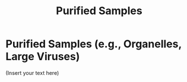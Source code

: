 ﻿---
layout: default
title: "Purified Samples"
---

# Purified Samples (e.g., Organelles, Large Viruses)

(Insert your text here)
